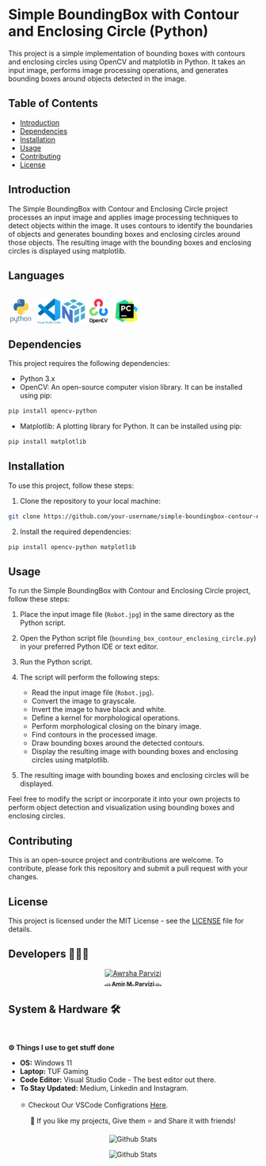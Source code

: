# Simple BoundingBox with Contour and Enclosing Circle (Python)

This project is a simple implementation of bounding boxes with contours and enclosing circles using OpenCV and matplotlib in Python. It takes an input image, performs image processing operations, and generates bounding boxes around objects detected in the image.

## Table of Contents

- [Introduction](#introduction)
- [Dependencies](#dependencies)
- [Installation](#installation)
- [Usage](#usage)
- [Contributing](#contributing)
- [License](#license)

## Introduction

The Simple BoundingBox with Contour and Enclosing Circle project processes an input image and applies image processing techniques to detect objects within the image. It uses contours to identify the boundaries of objects and generates bounding boxes and enclosing circles around those objects. The resulting image with the bounding boxes and enclosing circles is displayed using matplotlib.

## Languages  
<code>
<img align="center" src="https://github.com/devicons/devicon/blob/v2.15.1/icons/python/python-original-wordmark.svg" width="50" height="50" /> <img align="center" src="https://github.com/devicons/devicon/blob/v2.15.1/icons/vscode/vscode-original-wordmark.svg" width="50" height="50"/><img align="center" src="https://github.com/devicons/devicon/blob/v2.15.1/icons/numpy/numpy-original.svg" width="50" height="50"/><img align="center" src="https://github.com/devicons/devicon/blob/v2.15.1/icons/opencv/opencv-original-wordmark.svg" width="50" height="50" /> <img align="center" src="https://github.com/devicons/devicon/blob/v2.15.1/icons/pycharm/pycharm-original.svg" width="50" height="50"/>
</code>

## Dependencies

This project requires the following dependencies:

- Python 3.x
- OpenCV: An open-source computer vision library. It can be installed using pip:

```bash
pip install opencv-python
```

- Matplotlib: A plotting library for Python. It can be installed using pip:

```bash
pip install matplotlib
```

## Installation

To use this project, follow these steps:

1. Clone the repository to your local machine:

```bash
git clone https://github.com/your-username/simple-boundingbox-contour-enclosing-circle.git
```

2. Install the required dependencies:

```bash
pip install opencv-python matplotlib
```

## Usage

To run the Simple BoundingBox with Contour and Enclosing Circle project, follow these steps:

1. Place the input image file (`Robot.jpg`) in the same directory as the Python script.

1. Open the Python script file (`bounding_box_contour_enclosing_circle.py`) in your preferred Python IDE or text editor.

1. Run the Python script.

1. The script will perform the following steps:

   - Read the input image file (`Robot.jpg`).
   - Convert the image to grayscale.
   - Invert the image to have black and white.
   - Define a kernel for morphological operations.
   - Perform morphological closing on the binary image.
   - Find contours in the processed image.
   - Draw bounding boxes around the detected contours.
   - Display the resulting image with bounding boxes and enclosing circles using matplotlib.

1. The resulting image with bounding boxes and enclosing circles will be displayed.

Feel free to modify the script or incorporate it into your own projects to perform object detection and visualization using bounding boxes and enclosing circles.

## Contributing

This is an open-source project and contributions are welcome. To contribute, please fork this repository and submit a pull request with your changes.

## License

This project is licensed under the MIT License - see the [LICENSE](LICENSE) file for details.

## Developers 👨🏻‍💻

<p align="center">
<a href="https://github.com/Awrsha"><img src="https://avatars.githubusercontent.com/u/89135083?v=4" width="100;" alt="Awrsha Parvizi"/><br /><sub><b>.:: Amir M. Parvizi ::.</b></sub></a>
</p>

## System & Hardware 🛠  
<br> <summary><b>⚙️ Things I use to get stuff done</b></summary> <ul> <li><b>OS:</b> Windows 11</li> <li><b>Laptop: </b>TUF Gaming</li> <li><b>Code Editor:</b> Visual Studio Code - The best editor out there.</li> <li><b>To Stay Updated:</b> Medium, Linkedin and Instagram.</li> <br /> ⚛️ Checkout Our VSCode Configrations <a href="">Here</a>. </ul> <p align="center">💙 If you like my projects, Give them ⭐ and Share it with friends!</p></p><p align="center"><img height="27" src="https://raw.githubusercontent.com/mayhemantt/mayhemantt/Update/svg/Bottom.svg" alt="Github Stats" /></p>

<p align="center">
<img src="https://raw.githubusercontent.com/mayhemantt/mayhemantt/Update/svg/Bottom.svg" alt="Github Stats" />
</p>

